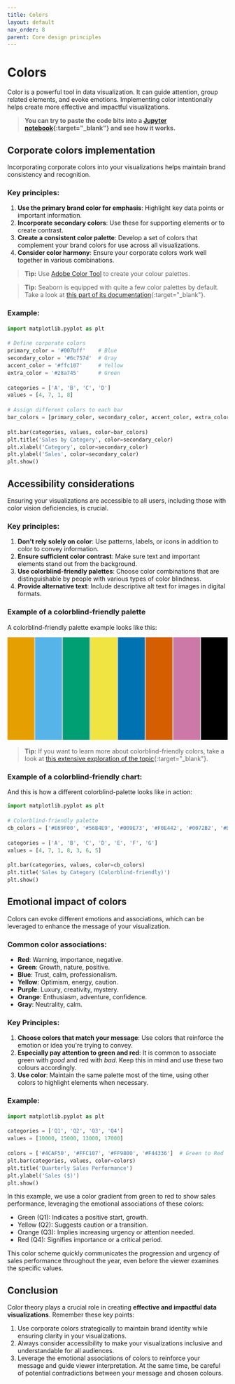 ```yaml
---
title: Colors
layout: default
nav_order: 8
parent: Core design principles
---
```

# Colors

Color is a powerful tool in data visualization. It can guide attention, group related elements, and evoke emotions. Implementing color intentionally helps create more effective and impactful visualizations. 

> **You can try to paste the code bits into a [Jupyter notebook](https://colab.research.google.com){:target="_blank"} and see how it works.**

## Corporate colors implementation

Incorporating corporate colors into your visualizations helps maintain brand consistency and recognition.

### Key principles:

1. **Use the primary brand color for emphasis**: Highlight key data points or important information.
2. **Incorporate secondary colors**: Use these for supporting elements or to create contrast.
3. **Create a consistent color palette**: Develop a set of colors that complement your brand colors for use across all visualizations.
4. **Consider color harmony**: Ensure your corporate colors work well together in various combinations.

> **Tip:** Use [Adobe Color Tool](https://color.adobe.com/pl/create/color-wheel) to create your colour palettes.

> **Tip:** Seaborn is equipped with quite a few color palettes by default. Take a look at [this part of its documentation](https://seaborn.pydata.org/tutorial/color_palettes.html){:target="_blank"}.

### Example:
<!-- Here should be an image, how this code is rendered -->
```python
import matplotlib.pyplot as plt

# Define corporate colors
primary_color = '#007bff'    # Blue
secondary_color = '#6c757d'  # Gray
accent_color = '#ffc107'     # Yellow
extra_color = '#28a745'      # Green 

categories = ['A', 'B', 'C', 'D']
values = [4, 7, 1, 8]

# Assign different colors to each bar
bar_colors = [primary_color, secondary_color, accent_color, extra_color]

plt.bar(categories, values, color=bar_colors)
plt.title('Sales by Category', color=secondary_color)
plt.xlabel('Category', color=secondary_color)
plt.ylabel('Sales', color=secondary_color)
plt.show()
```

## Accessibility considerations

Ensuring your visualizations are accessible to all users, including those with color vision deficiencies, is crucial.

### Key principles:

1. **Don't rely solely on color**: Use patterns, labels, or icons in addition to color to convey information.
2. **Ensure sufficient color contrast**: Make sure text and important elements stand out from the background.
3. **Use colorblind-friendly palettes**: Choose color combinations that are distinguishable by people with various types of color blindness.
4. **Provide alternative text**: Include descriptive alt text for images in digital formats.
   
### Example of a colorblind-friendly palette

A colorblind-friendly palette example looks like this:

![Eigth color stripes with highly contrasting colors](https://github.com/goooral/data_visualization_with_python/blob/main/images/colorblind.png?raw=true)

> **Tip:** If you want to learn more about colorblind-friendly colors, take a look at [this extensive exploration of the topic](https://jfly.uni-koeln.de/color/){:target="_blank"}.

### Example of a colorblind-friendly chart:

And this is how a different colorblind-palette looks like in action: 
<!-- Here should be an image, how this code is rendered -->
```python
import matplotlib.pyplot as plt

# Colorblind-friendly palette
cb_colors = ['#E69F00', '#56B4E9', '#009E73', '#F0E442', '#0072B2', '#D55E00', '#CC79A7']

categories = ['A', 'B', 'C', 'D', 'E', 'F', 'G']
values = [4, 7, 1, 8, 3, 6, 5]

plt.bar(categories, values, color=cb_colors)
plt.title('Sales by Category (Colorblind-friendly)')
plt.show()
```

## Emotional impact of colors

Colors can evoke different emotions and associations, which can be leveraged to enhance the message of your visualization.

### Common color associations:

- **Red**: Warning, importance, negative.
- **Green**: Growth, nature, positive.
- **Blue**: Trust, calm, professionalism.
- **Yellow**: Optimism, energy, caution.
- **Purple**: Luxury, creativity, mystery.
- **Orange**: Enthusiasm, adventure, confidence.
- **Gray**: Neutrality, calm.

### Key Principles:

1. **Choose colors that match your message**: Use colors that reinforce the emotion or idea you're trying to convey.
2. **Especially pay attention to green and red**: It is common to associate green with *good* and red with *bad*. Keep this in mind and use these two colours accordingly.
3. **Use color**: Maintain the same palette most of the time, using other colors to highlight elements when necessary.

### Example:
<!-- Here should be an image, how this code is rendered -->
```python
import matplotlib.pyplot as plt

categories = ['Q1', 'Q2', 'Q3', 'Q4']
values = [10000, 15000, 13000, 17000]

colors = ['#4CAF50', '#FFC107', '#FF9800', '#F44336']  # Green to Red
plt.bar(categories, values, color=colors)
plt.title('Quarterly Sales Performance')
plt.ylabel('Sales ($)')
plt.show()
```

In this example, we use a color gradient from green to red to show sales performance, leveraging the emotional associations of these colors:

- Green (Q1): Indicates a positive start, growth.
- Yellow (Q2): Suggests caution or a transition.
- Orange (Q3): Implies increasing urgency or attention needed.
- Red (Q4): Signifies importance or a critical period.

This color scheme quickly communicates the progression and urgency of sales performance throughout the year, even before the viewer examines the specific values.

## Conclusion

Color theory plays a crucial role in creating **effective and impactful data visualizations**. Remember these key points:

1. Use corporate colors strategically to maintain brand identity while ensuring clarity in your visualizations.
2. Always consider accessibility to make your visualizations inclusive and understandable for all audiences.
3. Leverage the emotional associations of colors to reinforce your message and guide viewer interpretation. At the same time, be careful of potential contradictions between your message and chosen colours.